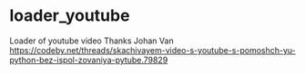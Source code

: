 # loader_youtube
Loader of youtube video
Thanks Johan Van https://codeby.net/threads/skachivayem-video-s-youtube-s-pomoshch-yu-python-bez-ispol-zovaniya-pytube.79829
